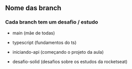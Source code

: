 ## Nome das branch

### Cada branch tem um desafio / estudo

* main (mãe de todas)

* typescript (fundamentos do ts)

* iniciando-api (começando o projeto da aula)

* desafio-solid (desafios sobre os estudos da rocketseat)